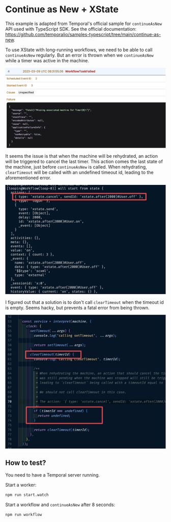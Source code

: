 # Continue as New + XState

This example is adapted from Temporal's official sample for `continueAsNew` API used with TypeScript SDK. See the official documentation: https://github.com/temporalio/samples-typescript/tree/main/continue-as-new.

To use XState with long-running workflows, we need to be able to call `continueAsNew` regularly. But an error is thrown when we `continueAsNew` while a timer was active in the machine.

![Temporal throwing a Fatal("Missing associated machine for Timer(0)") error](docs/CleanShot%202023-03-13%20at%2000.16.12@2x.png)

It seems the issue is that when the machine will be rehydrated, an action will be triggered to cancel the last timer. This action comes the last state of the machine, just before `continueAsNew` is called. When rehydrating, `clearTimeout` will be called with an undefined timeout id, leading to the aforementioned error.

![An action to cancel the last timer will be called when rehydrating](docs/CleanShot%202023-03-13%20at%2000.10.54@2x.png)

I figured out that a solution is to don't call `clearTimeout` when the timeout id is empty. Seems hacky, but prevents a fatal error from being thrown.

![Do not call clearTimeout when timeout id is undefined](docs/CleanShot%202023-03-13%20at%2000.23.58@2x.png)

## How to test?

You need to have a Temporal server running.

Start a worker:

```bash
npm run start.watch
```

Start a workflow and `continueAsNew` after 8 seconds:

```bash
npm run workflow
```
